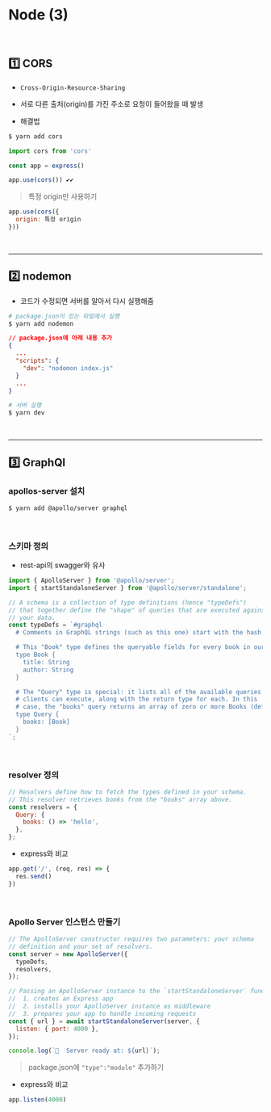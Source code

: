 # Node (3)

​    

## 1️⃣ CORS

- `Cross-Origin-Resource-Sharing`
- 서로 다른 출처(origin)를 가진 주소로 요청이 들어왔을 때 발생

- 해결법

```bash
$ yarn add cors
```

```js
import cors from 'cors'

const app = express()

app.use(cors()) ✔️✔️
```

> 특정 origin만 사용하기

```js
app.use(cors({
  origin: 특정 origin
}))
```

​    

---

## 2️⃣ nodemon

- 코드가 수정되면 서버를 알아서 다시 실행해줌

```bash
# package.json이 있는 파일에서 실행
$ yarn add nodemon
```

```json
// package.json에 아래 내용 추가
{
  ...
  "scripts": {  
    "dev": "nodemon index.js"
  }
  ...
}
```

```bash
# 서버 실행
$ yarn dev
```

​    

---

## 3️⃣ GraphQl

### apollos-server 설치

```bash
$ yarn add @apollo/server graphql
```

​    

### 스키마 정의

- rest-api의 swagger와 유사

```js
import { ApolloServer } from '@apollo/server';
import { startStandaloneServer } from '@apollo/server/standalone';

// A schema is a collection of type definitions (hence "typeDefs")
// that together define the "shape" of queries that are executed against
// your data.
const typeDefs = `#graphql
  # Comments in GraphQL strings (such as this one) start with the hash (#) symbol.

  # This "Book" type defines the queryable fields for every book in our data source.
  type Book {
    title: String
    author: String
  }

  # The "Query" type is special: it lists all of the available queries that
  # clients can execute, along with the return type for each. In this
  # case, the "books" query returns an array of zero or more Books (defined above).
  type Query {
    books: [Book]
  }
`;
```

​    

### resolver 정의

```js
// Resolvers define how to fetch the types defined in your schema.
// This resolver retrieves books from the "books" array above.
const resolvers = {
  Query: {
    books: () => 'hello',
  },
};
```

- express와 비교

```js
app.get('/', (req, res) => {
  res.send()
})
```

​    

### Apollo Server 인스턴스 만들기

```js
// The ApolloServer constructor requires two parameters: your schema
// definition and your set of resolvers.
const server = new ApolloServer({
  typeDefs,
  resolvers,
});

// Passing an ApolloServer instance to the `startStandaloneServer` function:
//  1. creates an Express app
//  2. installs your ApolloServer instance as middleware
//  3. prepares your app to handle incoming requests
const { url } = await startStandaloneServer(server, {
  listen: { port: 4000 },
});

console.log(`🚀  Server ready at: ${url}`);
```

> package.json에 `"type":"module"` 추가하기

- express와 비교

```js
app.listen(4000)
```

